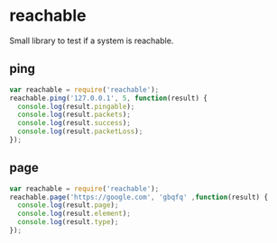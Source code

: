 # reachable

Small library to test if a system is reachable.

## ping
```javascript
var reachable = require('reachable');
reachable.ping('127.0.0.1', 5, function(result) {
  console.log(result.pingable);
  console.log(result.packets);
  console.log(result.success);
  console.log(result.packetLoss);
});
```
## page
```javascript
var reachable = require('reachable');
reachable.page('https://google.com', 'gbqfq' ,function(result) {
  console.log(result.page);
  console.log(result.element);
  console.log(result.type);
});
```

